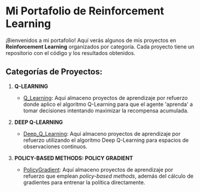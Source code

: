 # Mi Portafolio de Reinforcement Learning

¡Bienvenidos a mi portafolio! Aquí verás algunos de mis proyectos en **Reinforcement Learning** organizados por categoría. Cada proyecto tiene un repositorio con el código y los resultados obtenidos.

## Categorías de Proyectos:

1. **Q-LEARNING**
   - [Q_Learning](./Q-LEARNING): Aquí almaceno proyectos de aprendizaje por refuerzo donde aplico el algoritmo Q-Learning para que el agente 'aprenda' a tomar decisiones intentando maximizar la recompensa acumulada.

2. **DEEP Q-LEARNING**
   - [Deep_Q_Learning](./DEEP-Q-LEARNING): Aquí almaceno proyectos de aprendizaje por refuerzo utilizando el algoritmo Deep Q-Learning para espacios de observaciones continuos.

3. **POLICY-BASED METHODS: POLICY GRADIENT**
   - [PolicyGradient](./POLICY-GRADIENT): Aquí almaceno proyectos de aprendizaje por refuerzo que emplean *policy-based methods*, además del cálculo de gradientes para entrenar la política directamente.
